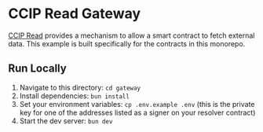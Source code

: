# CCIP Read Gateway

[CCIP Read](https://eips.ethereum.org/EIPS/eip-3668) provides a mechanism to allow a smart contract to fetch external data. This example is built specifically for the contracts in this monorepo.

## Run Locally

1. Navigate to this directory: `cd gateway`
2. Install dependencies: `bun install`
3. Set your environment variables: `cp .env.example .env` (this is the private key for one of the addresses listed as a signer on your resolver contract)
4. Start the dev server: `bun dev`

